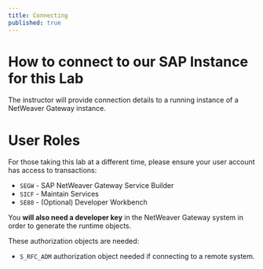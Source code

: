 ```yaml
---
title: Connecting
published: true
---
```


# How to connect to our SAP Instance for this Lab

The instructor will provide connection details to a running instance of a NetWeaver Gateway instance.

# User Roles

For those taking this lab at a different time, please ensure your user account has access to transactions:

* `SEGW` - SAP NetWeaver Gateway Service Builder
* `SICF` - Maintain Services
* `SE80` - (Optional) Developer Workbench

You **will also need a developer key** in the NetWeaver Gateway system in order to generate the runtime objects.

These authorization objects are needed:

* `S_RFC_ADM` authorization object needed if connecting to a remote system.
